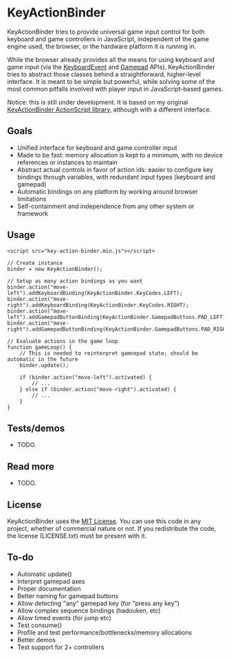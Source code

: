 # KeyActionBinder

KeyActionBinder tries to provide universal game input control for both keyboard and game controllers in JavaScript, independent of the game engine used, the browser, or the hardware platform it is running in.

While the browser already provides all the means for using keyboard and game input (via the [KeyboardEvent](https://developer.mozilla.org/en-US/docs/Web/API/KeyboardEvent/KeyboardEvent) and [Gamepad](https://developer.mozilla.org/en-US/docs/Web/Guide/API/Gamepad) APIs), KeyActionBinder tries to abstract those classes behind a straightforward, higher-level interface. It is meant to be simple but powerful, while solving some of the most common pitfalls involved with player input in JavaScript-based games.

Notice: this is still under development. It is based on my original [KeyActionBinder ActionScript library](https://github.com/zeh/key-action-binder), although with a different interface.


## Goals

 * Unified interface for keyboard and game controller input
 * Made to be fast: memory allocation is kept to a minimum, with no device references or instances to maintain
 * Abstract actual controls in favor of action ids: easier to configure key bindings through variables, with redundant input types (keyboard and gamepad)
 * Automatic bindings on any platform by working around browser limitations
 * Self-containment and independence from any other system or framework

## Usage

	<script src="key-action-binder.min.js"></script>

	// Create instance
	binder = new KeyActionBinder();
	
	// Setup as many action bindings as you want
	binder.action("move-left").addKeyboardBinding(KeyActionBinder.KeyCodes.LEFT);
	binder.action("move-right").addKeyboardBinding(KeyActionBinder.KeyCodes.RIGHT);
	binder.action("move-left").addGamepadButtonBinding(KeyActionBinder.GamepadButtons.PAD_LEFT);
	binder.action("move-right").addGamepadButtonBinding(KeyActionBinder.GamepadButtons.PAD_RIGHT);

	// Evaluate actions in the game loop
	function gameLoop() {
		// This is needed to reinterpret gamnepad state; should be automatic in the future
		binder.update();

		if (binder.action("move-left").activated) {
			// ...
		} else if (binder.action("move-right").activated) {
			// ...
		}
	}

## Tests/demos

 * TODO.


## Read more

 * TODO.


## License

KeyActionBinder uses the [MIT License](http://choosealicense.com/licenses/mit/). You can use this code in any project, whether of commercial nature or not. If you redistribute the code, the license (LICENSE.txt) must be present with it.


## To-do

 * Automatic update()
 * Interpret gamepad axes
 * Proper documentation
 * Better naming for gamepad buttons
 * Allow detecting "any" gamepad key (for "press any key")
 * Allow complex sequence bindings (hadouken, etc)
 * Allow timed events (for jump etc)
 * Test consume()
 * Profile and test performance/bottlenecks/memory allocations
 * Better demos
 * Test support for 2+ controllers